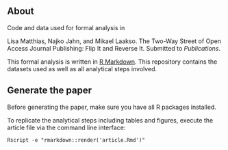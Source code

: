 ## About

Code and data used for formal analysis in

Lisa Matthias, Najko Jahn, and Mikael Laakso. The Two-Way Street of Open Access Journal Publishing: Flip It and Reverse It. Submitted to *Publications*.

This formal analysis is written in [R Markdown](http://rmarkdown.rstudio.com/). This
repository contains the datasets used as well as all analytical steps involved.

## Generate the paper

Before generating the paper, make sure you have all R packages installed.

To replicate the analytical steps including tables and figures, execute the
article file via the command line interface:

```
Rscript -e "rmarkdown::render('article.Rmd')"
```